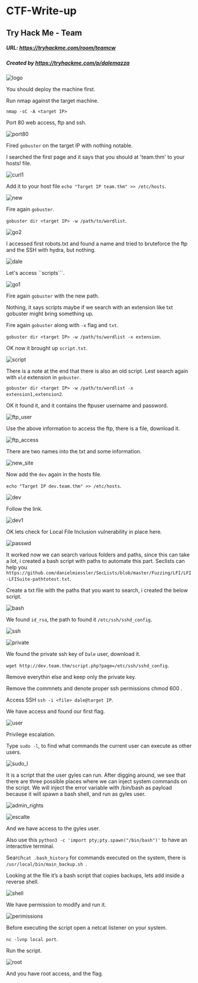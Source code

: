# CTF-Write-up

## Try Hack Me - Team

##### URL: https://tryhackme.com/room/teamcw

##### Created by _https://tryhackme.com/p/dalemazza_

![logo](https://user-images.githubusercontent.com/20625004/113483507-76011400-94ac-11eb-8bcc-472c91b4fec4.PNG)

You should deploy the machine first.
 
Run nmap against the target machine.

```nmap -sC -A <target IP>```

Port 80 web access, ftp and ssh.

![port80](https://user-images.githubusercontent.com/20625004/113483533-9df07780-94ac-11eb-865b-3439a5ce3ece.PNG)

Fired ``gobuster`` on the target IP with nothing notable.

I searched the first page and it says that you should at 'team.thm' to your hosts! file.

![curl1](https://user-images.githubusercontent.com/20625004/113483653-371f8e00-94ad-11eb-90fc-f2bfe22b35b9.PNG)

Add it to your host file ```echo "Target IP team.thm" >> /etc/hosts```.

![new](https://user-images.githubusercontent.com/20625004/113483734-a1383300-94ad-11eb-922b-084cccf1a369.PNG)

Fire again ```gobuster```.

```gobuster dir <target IP> -w /path/to/wordlist```.

![go2](https://user-images.githubusercontent.com/20625004/113484150-751db180-94af-11eb-87a6-939c7c8fdac2.PNG)

I accessed first robots.txt and found a name and tried to bruteforce the ftp and the SSH with hydra, but nothing.

![dale](https://user-images.githubusercontent.com/20625004/113486860-735aea80-94bd-11eb-80d7-e4338b456200.PNG)

Let's access ``scripts```.

![go1](https://user-images.githubusercontent.com/20625004/113484083-2f60e900-94af-11eb-9034-415936cac465.PNG)

Fire again ```gobuster``` with the new path.

Nothing, it says scripts maybe if we search with an extension like txt gobuster might bring something up.

Fire again ```gobuster``` along with ``-x`` flag and ```txt```.
 
```gobuster dir <target IP> -w /path/to/wordlist -x extension```.

OK now it brought up ```script.txt```.

![script](https://user-images.githubusercontent.com/20625004/113484380-aea2ec80-94b0-11eb-9004-4fa4edcdf28e.PNG)

There is a note at the end that there is also an old script. Lest search again with ```old``` extension in ```gobuster```.

```gobuster dir <target IP> -w /path/to/wordlist -x extension1,extension2```.

OK it found it, and it contains the ftpuser username and password.

![ftp_user](https://user-images.githubusercontent.com/20625004/113484462-148f7400-94b1-11eb-9f47-0ef48844d158.PNG)

Use the above information to access the ftp, there is a file, download it.

![ftp_access](https://user-images.githubusercontent.com/20625004/113484546-8f588f00-94b1-11eb-97dd-a00b387f3112.PNG)

There are two names into the txt and some information.

![new_site](https://user-images.githubusercontent.com/20625004/113484589-ccbd1c80-94b1-11eb-9511-927166d766ca.PNG)

Now add the ```dev``` again in the hosts file.

```echo "Target IP dev.team.thm" >> /etc/hosts```.

![dev](https://user-images.githubusercontent.com/20625004/113484647-1c034d00-94b2-11eb-970a-0b832a6ec684.PNG)

Follow the link.

![dev1](https://user-images.githubusercontent.com/20625004/113484665-30dfe080-94b2-11eb-81a1-1a0b3e5ae504.PNG)

OK lets check for Local File Inclusion vulnerability in place here.

![passwd](https://user-images.githubusercontent.com/20625004/113484711-68e72380-94b2-11eb-8444-a4cf000ef635.PNG)

It worked now we can search various folders and paths, since this can take a lot, i created a bash script with paths to automate this part.
Seclists can help you ```https://github.com/danielmiessler/SecLists/blob/master/Fuzzing/LFI/LFI-LFISuite-pathtotest.txt```.

Create a txt file with the paths that you want to search, i created the below script.

![bash](https://user-images.githubusercontent.com/20625004/113485368-c630a400-94b5-11eb-8006-80076f832738.PNG)

We found ```id_rsa```, the path to found it ```/etc/ssh/sshd_config```.

![ssh](https://user-images.githubusercontent.com/20625004/113485394-f0826180-94b5-11eb-979d-079817bd11bc.PNG)

![private](https://user-images.githubusercontent.com/20625004/113485441-232c5a00-94b6-11eb-8682-0facfd527a0a.PNG)

We found the private ssh key of ```Dale``` user, download it.

```wget http://dev.team.thm/script.php?page=/etc/ssh/sshd_config```.

Remove everythin else and keep only the private key.

Remove the commnets and denote proper ssh permissions chmod 600 <file>.

Access SSH ```ssh -i <file> dale@target IP```.

We have access and found our first flag.

![user](https://user-images.githubusercontent.com/20625004/113485625-3855b880-94b7-11eb-843d-9bbb455da22d.PNG)

Privilege escalation.

Type ```sudo -l```, to find what commands the current user can execute as other users.

![sudo_l](https://user-images.githubusercontent.com/20625004/113485663-6affb100-94b7-11eb-9807-40d22b4ca5ff.PNG)

It is a script that the user gyles can run. After digging around, we see that there are three possible places where we can inject system commands 
on the script. We will inject the error variable with /bin/bash as payload because it will spawn a bash shell, and run as gyles user.

![admin_rights](https://user-images.githubusercontent.com/20625004/113485853-65569b00-94b8-11eb-8e33-c28e90ed1fb8.PNG)

![escalte](https://user-images.githubusercontent.com/20625004/113485915-d72ee480-94b8-11eb-8eac-9bc2e63fde76.PNG)

And we have access to the gyles user. 

Also use this ```python3 -c 'import pty;pty.spawn("/bin/bash")'``` to have an interactive terminal.

Search```cat .bash_history``` for commands executed on the system, there is ```/usr/local/bin/main_backup.sh ```.

Looking at the file it’s a bash script that copies backups,
lets add inside a reverse shell.

![shell](https://user-images.githubusercontent.com/20625004/113486173-0db92f00-94ba-11eb-89d1-1c78e1262381.PNG)

We have permission to modify and run it.

![perimissions](https://user-images.githubusercontent.com/20625004/113486229-5c66c900-94ba-11eb-9ea6-986c8f676064.PNG)

Before executing the script open a netcat listener on your system.

```nc -lvnp local port```.

Run the script.

![root](https://user-images.githubusercontent.com/20625004/113486591-51149d00-94bc-11eb-9a6b-86bef5af35c7.PNG)

And you have root access, and the flag.
